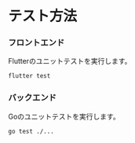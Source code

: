 # テスト方法

### フロントエンド
Flutterのユニットテストを実行します。
```bash
flutter test
```

### バックエンド
Goのユニットテストを実行します。
```bash
go test ./...
